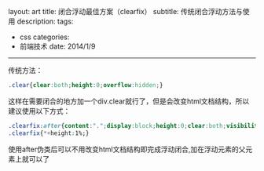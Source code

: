 layout: art
title: 闭合浮动最佳方案（clearfix）
subtitle: 传统闭合浮动方法与使用
description: 
tags: 
- css
categories: 
- 前端技术
date: 2014/1/9
---

传统方法：
```css
.clear{clear:both;height:0;overflow:hidden;}
```
这样在需要闭合的地方加一个div.clear就行了，但是会改变html文档结构，所以建议使用以下方式：
```css
.clearfix:after{content:".";display:block;height:0;clear:both;visibility:hidden}
.clearfix{*+height:1%;}
```
使用after伪类后可以不用改变html文档结构即完成浮动闭合,加在浮动元素的父元素上就可以了

